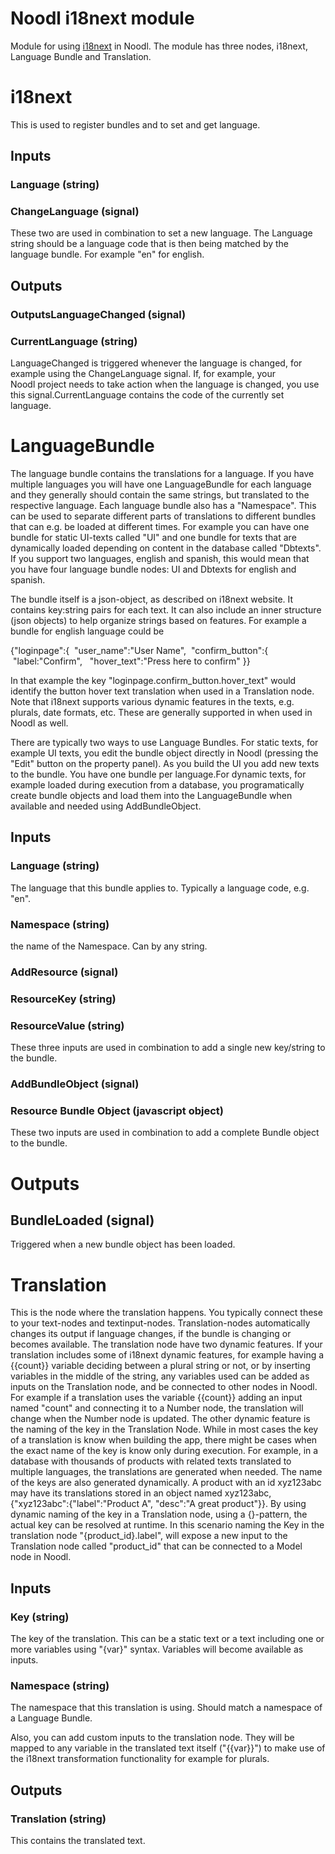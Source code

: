 # Noodl i18next module
Module for using [i18next](https://www.i18next.com) in Noodl.
The module has three nodes, i18next, Language Bundle and Translation.

# i18next
This is used to register bundles and to set and get language.
## Inputs
### Language (string)
### ChangeLanguage (signal)

These two are used in combination to set a new language. The Language string should be a language code that is then being matched by the language bundle. For example "en" for english.

## Outputs
### OutputsLanguageChanged (signal)
### CurrentLanguage (string)

LanguageChanged is triggered whenever the language is changed, for example using the ChangeLanguage signal. If, for example, your Noodl project needs to take action when the language is changed, you use this signal.CurrentLanguage contains the code of the currently set language.

# LanguageBundle

The language bundle contains the translations for a language. If you have multiple languages you will have one LanguageBundle for each language and they generally should contain the same strings, but translated to the respective language.
Each language bundle also has a "Namespace". This can be used to separate different parts of translations to different bundles that can e.g. be loaded at different times. For example you can have one bundle for static UI-texts called "UI" and one bundle for texts that are dynamically loaded depending on content in the database called "Dbtexts". If you support two languages, english and spanish, this would mean that you have four language bundle nodes: UI and Dbtexts for english and spanish.

The bundle itself is a json-object, as described on i18next website. It contains key:string pairs for each text. It can also include an inner structure (json objects) to help organize strings based on features. For example a bundle for english language could be

{"loginpage":{  "user_name":"User Name",  "confirm_button":{   "label:"Confirm",   "hover_text":"Press here to confirm" }}

In that example the key "loginpage.confirm_button.hover_text" would identify the button hover text translation when used in a Translation node.
Note that i18next supports various dynamic features in the texts, e.g. plurals, date formats, etc. These are generally supported in when used in Noodl as well.

There are typically two ways to use Language Bundles. For static texts, for example UI texts, you edit the bundle object directly in Noodl (pressing the "Edit" button on the property panel). As you build the UI you add new texts to the bundle. You have one bundle per language.For dynamic texts, for example loaded during execution from a database, you programatically create bundle objects and load them into the LanguageBundle when available and needed using AddBundleObject.

## Inputs
### Language (string)
The language that this bundle applies to. Typically a language code, e.g. "en".
### Namespace (string)
the name of the Namespace. Can by any string.

### AddResource (signal)
### ResourceKey (string)
### ResourceValue (string)
These three inputs are used in combination to add a single new key/string to the bundle.

### AddBundleObject (signal)
### Resource Bundle Object (javascript object)
These two inputs are used in combination to add a complete Bundle object to the bundle.

# Outputs
## BundleLoaded (signal)
Triggered when a new bundle object has been loaded.

# Translation
This is the node where the translation happens. You typically connect these to your text-nodes and textinput-nodes. Translation-nodes automatically changes its output if language changes, if the bundle is changing or becomes available. The translation node have two dynamic features.
If your translation includes some of i18next dynamic features, for example having a {{count}} variable deciding between a plural string or not, or by inserting variables in the middle of the string, any variables used can be added as inputs on the Translation node, and be connected to other nodes in Noodl. For example if a translation uses the variable {{count}} adding an input named "count" and connecting it to a Number node, the translation will change when the Number node is updated.
The other dynamic feature is the naming of the key in the Translation Node. While in most cases the key of a translation is know when building the app, there might be cases when the exact name of the key is know only during execution. For example, in a database with thousands of products with related texts translated to multiple languages, the translations are generated when needed. The name of the keys are also generated dynamically. A product with an id xyz123abc may have its translations stored in an object named xyz123abc, {"xyz123abc":{"label":"Product A", "desc":"A great product"}}. By using dynamic naming of the key in a Translation node, using a {}-pattern, the actual key can be resolved at runtime. In this scenario naming the Key in the translation node "{product_id}.label", will expose a new input to the Translation node called "product_id" that can be connected to a Model node in Noodl.


## Inputs
### Key (string) 
The key of the translation. This can be a static text or a text including one or more variables using "{var}" syntax. Variables will become available as inputs.
### Namespace (string)
The namespace that this translation is using. Should match a namespace of a Language Bundle.

Also, you can add custom inputs to the translation node. They will be mapped to any variable in the translated text itself ("{{var}}") to make use of the i18next transformation functionality for example for plurals.

## Outputs
### Translation (string)
This contains the translated text.



